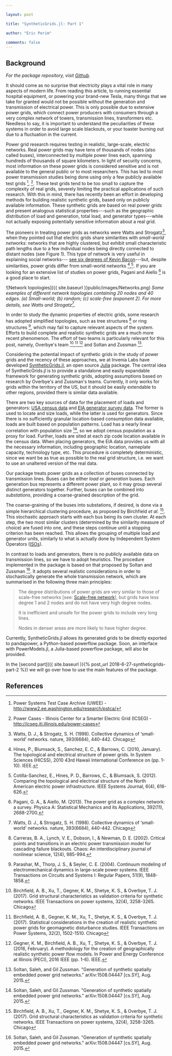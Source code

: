 ```yaml
---

layout: post

title: "SyntheticGrids.jl: Part 1"

author: "Eric Perim"

comments: false
---
```


Background
----------

_For the package repository, visit [Github](https://github.com/invenia/SyntheticGrids.jl)._

It should come as no surprise that electricity plays a vital role in many aspects of modern life. From reading this article, to running essential hospital equipment, or powering your brand-new Tesla, many things that we take for granted would not be possible without the generation and transmission of electrical power. This is only possible due to extensive power grids, which connect power producers with consumers through a very complex network of towers, transmission lines, transformers etc. Needless to say, it is important to understand the peculiarities of these systems in order to avoid large scale blackouts, or your toaster burning out due to a fluctuation in the current.

Power grid research requires testing in realistic, large-scale, electric networks. Real power grids may have tens of thousands of nodes (also called buses), interconnected by multiple power lines each, spanning hundreds of thousands of square kilometers. In light of security concerns, most information on these power grids is considered sensitive and is not available to the general public or to most researchers. This has led to most power transmission studies being done using only a few publicly available test grids [^1], [^2]. These test grids tend to be too small to capture the complexity of real grids, severely limiting the practical applications of such research. With this in mind, there has recently been an effort in developing methods for building realistic synthetic grids, based only on publicly available information. These synthetic grids are based on real power grids and present analogous statistical properties---such as the geographic distribution of load and generation, total load, and generator types---while not actually exposing potentially sensitive information about a real grid.

The pioneers in treating power grids as networks were Watts and Strogatz[^3], when they pointed out that electric grids share similarities with *small-world networks*: networks that are highly clustered, but exhibit small characteristic path lengths due to a few individual nodes being directly connected to distant nodes (see Figure 1). This type of network is very useful in explaining social networks--- [see six degrees of Kevin Bacon](https://en.wikipedia.org/wiki/Six_Degrees_of_Kevin_Bacon)---but, despite similarities, power grids differ from small-world networks [^4],[^5]. If you are looking for an extensive list of studies on power grids, Pagani and Aiello [^6] is a good place to start.

![Network topologies]({{ site.baseurl }}public/images/Networks.png)
_Some examples of different network topologies containing 20 nodes and 40 edges. (a) Small-world; (b) random; (c) scale-free (exponent 2). For more details, see Watts and Strogatz[^3]._

In order to study the dynamic properties of electric grids, some research has adopted simplified topologies, such as tree structures [^7] or ring structures [^8], which may fail to capture relevant aspects of the system. Efforts to build complete and realistic synthetic grids are a much more recent phenomenon. The effort of two teams is particularly relevant for this post, namely, Overbye's team [^9],[^10],[^11] and Soltan and Zussman [^12].

Considering the potential impact of synthetic grids in the study of power grids and the recency of these approaches, we at Invenia Labs have developed [SyntheticGrids.jl](https://github.com/invenia/SyntheticGrids.jl), an open source [Julia](https://julialang.org/) package. The central idea of SyntheticGrids.jl is to provide a standalone and easily expandable framework for generating synthetic grids, adopting assumptions based on research by Overbye's and Zussman's teams. Currently, it only works for grids within the territory of the US, but it should be easily extendable to other regions, provided there is similar data available.

There are two key sources of data for the placement of loads and generators: [USA census data](https://www.census.gov/geo/maps-data/data/gazetteer2010.html) and [EIA generator survey data](https://www.eia.gov/electricity/data/eia860/index.html). The former is used to locate and size loads, while the latter is used for generators. Since there is no sufficiently granular location-based consumption data available, loads are built based on population patterns. Load has a nearly linear correlation with population size [^12], so we adopt census population as a proxy for load. Further, loads are sited at each zip code location available in the census data. When placing generators, the EIA data provides us with all the necessary information, including geographic location, nameplate capacity, technology type, etc. This procedure is completely deterministic, since we want be as true as possible to the real grid structure, i.e. we want to use an unaltered version of the real data.

Our package treats power grids as a collection of buses connected by transmission lines. Buses can be either *load* or *generation* buses. Each generation bus represents a different power plant, so it may group several distinct generators together. Further, buses can be combined into *substations*, providing a coarse-grained description of the grid.

The coarse-graining of the buses into substations, if desired, is done via a simple hierarchical clustering procedure, as proposed by Birchfield *et al.* [^9]. This stochastic approach starts with each bus being its own cluster. At each step, the two most similar clusters (determined by the similarity measure of choice) are fused into one, and these steps continue until a stopping criterion has been reached. This allows the grouping of multiple load and generator units, similarly to what is actually done by Independent System Operators ([ISOs](https://en.wikipedia.org/wiki/Regional_transmission_organization_(North_America))).

In contrast to loads and generators, there is no publicly available data on transmission lines, so we have to adopt heuristics. The procedure implemented in the package is based on that proposed by Soltan and Zussman [^12]. It adopts several realistic considerations in order to stochastically generate the whole transmission network, which are summarised in the following three main principles:

> The degree distributions of power grids are very similar to those of scale-free networks [see: [Scale-free network](https://en.wikipedia.org/wiki/Scale-free_network)], but grids have less degree 1 and 2 nodes and do not have very high degree nodes.
>
> It is inefficient and unsafe for the power grids to include very long lines.
>
> Nodes in denser areas are more likely to have higher degree.

Currently, SyntheticGrids.jl allows its generated grids to be directly exported to pandapower, a Python-based powerflow package. Soon, an interface with PowerModels.jl, a Julia-based powerflow package, will also be provided.

In the [second part]({{ site.baseurl }}{% post_url 2018-6-27-syntheticgrids-part-2 %}) we will go over how to use the main features of the package.

References
----------

[^1]: Power Systems Test Case Archive (UWEE) - http://www2.ee.washington.edu/research/pstca/

[^2]: Power Cases - Illinois Center for a Smarter Electric Grid (ICSEG) - http://icseg.iti.illinois.edu/power-cases

[^3]: Watts, D. J., & Strogatz, S. H. (1998). Collective dynamics of ‘small-world’ networks. nature, 393(6684), 440-442. Chicago

[^4]: Hines, P., Blumsack, S., Sanchez, E. C., & Barrows, C. (2010, January). The topological and electrical structure of power grids. In System Sciences (HICSS), 2010 43rd Hawaii International Conference on (pp. 1-10). IEEE.

[^5]: Cotilla-Sanchez, E., Hines, P. D., Barrows, C., & Blumsack, S. (2012). Comparing the topological and electrical structure of the North American electric power infrastructure. IEEE Systems Journal, 6(4), 616-626.

[^6]: Pagani, G. A., & Aiello, M. (2013). The power grid as a complex network: a survey. Physica A: Statistical Mechanics and its Applications, 392(11), 2688-2700.

[^7]: Carreras, B. A., Lynch, V. E., Dobson, I., & Newman, D. E. (2002). Critical points and transitions in an electric power transmission model for cascading failure blackouts. Chaos: An interdisciplinary journal of nonlinear science, 12(4), 985-994.

[^8]: Parashar, M., Thorp, J. S., & Seyler, C. E. (2004). Continuum modeling of electromechanical dynamics in large-scale power systems. IEEE Transactions on Circuits and Systems I: Regular Papers, 51(9), 1848-1858.

[^9]: Birchfield, A. B., Xu, T., Gegner, K. M., Shetye, K. S., & Overbye, T. J. (2017). Grid structural characteristics as validation criteria for synthetic networks. IEEE Transactions on power systems, 32(4), 3258-3265. Chicago

[^10]: Birchfield, A. B., Gegner, K. M., Xu, T., Shetye, K. S., & Overbye, T. J. (2017). Statistical considerations in the creation of realistic synthetic power grids for geomagnetic disturbance studies. IEEE Transactions on Power Systems, 32(2), 1502-1510. Chicago

[^11]: Gegner, K. M., Birchfield, A. B., Xu, T., Shetye, K. S., & Overbye, T. J. (2016, February). A methodology for the creation of geographically realistic synthetic power flow models. In Power and Energy Conference at Illinois (PECI), 2016 IEEE (pp. 1-6). IEEE.

[^12]: Soltan, Saleh, and Gil Zussman. "Generation of synthetic spatially embedded power grid networks." arXiv:1508.04447 [cs.SY], Aug. 2015.
